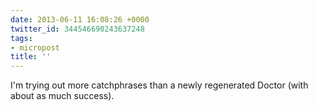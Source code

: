 ```yaml
---
date: 2013-06-11 16:08:26 +0000
twitter_id: 344546690243637248
tags:
- micropost
title: ''
---
```


I'm trying out more catchphrases than a newly regenerated Doctor (with about as much success).
